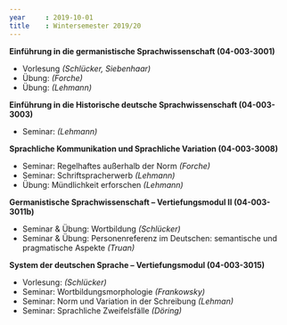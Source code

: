 ```yaml
---
year     : 2019-10-01
title    : Wintersemester 2019/20
---
```


**Einführung in die germanistische Sprachwissenschaft (04-003-3001)**
- Vorlesung *(Schlücker, Siebenhaar)* <br>
- Übung: *(Forche)*
- Übung: *(Lehmann)*

**Einführung in die Historische deutsche Sprachwissenschaft (04-003-3003)**
- Seminar: *(Lehmann)*

**Sprachliche Kommunikation und Sprachliche Variation (04-003-3008)**
- Seminar: Regelhaftes außerhalb der Norm *(Forche)*
- Seminar: Schriftspracherwerb *(Lehmann)*
- Übung: Mündlichkeit erforschen *(Lehmann)*

**Germanistische Sprachwissenschaft – Vertiefungsmodul II (04-003-3011b)** 
- Seminar & Übung: Wortbildung *(Schlücker)*
- Seminar & Übung: Personenreferenz im Deutschen: semantische und pragmatische Aspekte *(Truan)*


**System der deutschen Sprache – Vertiefungsmodul (04-003-3015)**
- Vorlesung: *(Schlücker)*
- Seminar: Wortbildungsmorphologie *(Frankowsky)*
- Seminar: Norm und Variation in der Schreibung *(Lehman)*
- Seminar: Sprachliche Zweifelsfälle *(Döring)*
